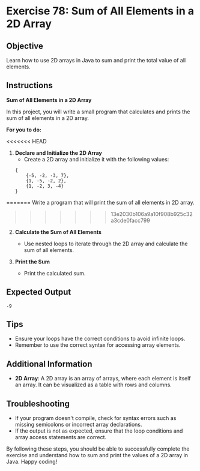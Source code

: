 # Exercise 78: Sum of All Elements in a 2D Array

## Objective
Learn how to use 2D arrays in Java to sum and print the total value of all elements.

## Instructions

**Sum of All Elements in a 2D Array**

In this project, you will write a small program that calculates and prints the sum of all elements in a 2D array.

**For you to do:**

<<<<<<< HEAD
1. **Declare and Initialize the 2D Array**
    - Create a 2D array and initialize it with the following values:
    ```
    {
        {-5, -2, -3, 7},
        {1, -5, -2, 2},
        {1, -2, 3, -4}
    }
    ```
=======
Write a program that will print the sum of all elements 
in 2D array.
>>>>>>> 13e2030b106a9a10f908b925c32a3cde0facc799

2. **Calculate the Sum of All Elements**
    - Use nested loops to iterate through the 2D array and calculate the sum of all elements.

3. **Print the Sum**
    - Print the calculated sum.

## Expected Output
```
-9
```

## Tips
- Ensure your loops have the correct conditions to avoid infinite loops.
- Remember to use the correct syntax for accessing array elements.

## Additional Information
- **2D Array**: A 2D array is an array of arrays, where each element is itself an array. It can be visualized as a table with rows and columns.

## Troubleshooting
- If your program doesn't compile, check for syntax errors such as missing semicolons or incorrect array declarations.
- If the output is not as expected, ensure that the loop conditions and array access statements are correct.

By following these steps, you should be able to successfully complete the exercise and understand how to sum and print the values of a 2D array in Java. Happy coding!
